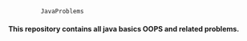              JavaProblems 
<h4> This repository contains all java basics OOPS and related problems. </h4> 

